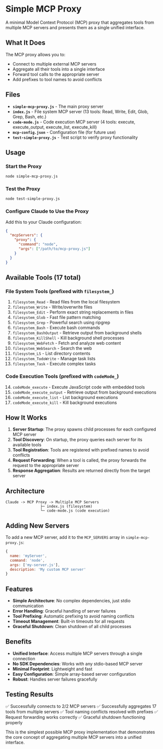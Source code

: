 # Simple MCP Proxy

A minimal Model Context Protocol (MCP) proxy that aggregates tools from multiple MCP servers and presents them as a single unified interface.

## What It Does

The MCP proxy allows you to:
- Connect to multiple external MCP servers
- Aggregate all their tools into a single interface
- Forward tool calls to the appropriate server
- Add prefixes to tool names to avoid conflicts

## Files

- **`simple-mcp-proxy.js`** - The main proxy server
- **`index.js`** - File system MCP server (13 tools: Read, Write, Edit, Glob, Grep, Bash, etc.)
- **`code-mode.js`** - Code execution MCP server (4 tools: execute, execute_output, execute_list, execute_kill)
- **`mcp-config.json`** - Configuration file (for future use)
- **`test-simple-proxy.js`** - Test script to verify proxy functionality

## Usage

### Start the Proxy
```bash
node simple-mcp-proxy.js
```

### Test the Proxy
```bash
node test-simple-proxy.js
```

### Configure Claude to Use the Proxy
Add this to your Claude configuration:
```json
{
  "mcpServers": {
    "proxy": {
      "command": "node",
      "args": ["/path/to/mcp-proxy.js"]
    }
  }
}
```

## Available Tools (17 total)

### File System Tools (prefixed with `filesystem_`)
1. `filesystem_Read` - Read files from the local filesystem
2. `filesystem_Write` - Write/overwrite files
3. `filesystem_Edit` - Perform exact string replacements in files
4. `filesystem_Glob` - Fast file pattern matching
5. `filesystem_Grep` - Powerful search using ripgrep
6. `filesystem_Bash` - Execute bash commands
7. `filesystem_BashOutput` - Retrieve output from background shells
8. `filesystem_KillShell` - Kill background shell processes
9. `filesystem_WebFetch` - Fetch and analyze web content
10. `filesystem_WebSearch` - Search the web
11. `filesystem_LS` - List directory contents
12. `filesystem_TodoWrite` - Manage task lists
13. `filesystem_Task` - Execute complex tasks

### Code Execution Tools (prefixed with `codeMode_`)
14. `codeMode_execute` - Execute JavaScript code with embedded tools
15. `codeMode_execute_output` - Retrieve output from background executions
16. `codeMode_execute_list` - List background executions
17. `codeMode_execute_kill` - Kill background executions

## How It Works

1. **Server Startup**: The proxy spawns child processes for each configured MCP server
2. **Tool Discovery**: On startup, the proxy queries each server for its available tools
3. **Tool Registration**: Tools are registered with prefixed names to avoid conflicts
4. **Request Forwarding**: When a tool is called, the proxy forwards the request to the appropriate server
5. **Response Aggregation**: Results are returned directly from the target server

## Architecture

```
Claude -> MCP Proxy -> Multiple MCP Servers
                ├─ index.js (filesystem)
                └─ code-mode.js (code execution)
```

## Adding New Servers

To add a new MCP server, add it to the `MCP_SERVERS` array in `simple-mcp-proxy.js`:

```javascript
{
  name: 'myServer',
  command: 'node',
  args: ['my-server.js'],
  description: 'My custom MCP server'
}
```

## Features

- **Simple Architecture**: No complex dependencies, just stdio communication
- **Error Handling**: Graceful handling of server failures
- **Tool Prefixing**: Automatic prefixing to avoid naming conflicts
- **Timeout Management**: Built-in timeouts for all requests
- **Graceful Shutdown**: Clean shutdown of all child processes

## Benefits

- **Unified Interface**: Access multiple MCP servers through a single connection
- **No SDK Dependencies**: Works with any stdio-based MCP server
- **Minimal Footprint**: Lightweight and fast
- **Easy Configuration**: Simple array-based server configuration
- **Robust**: Handles server failures gracefully

## Testing Results

✅ Successfully connects to 2/2 MCP servers
✅ Successfully aggregates 17 tools from multiple servers
✅ Tool naming conflicts resolved with prefixes
✅ Request forwarding works correctly
✅ Graceful shutdown functioning properly

This is the simplest possible MCP proxy implementation that demonstrates the core concept of aggregating multiple MCP servers into a unified interface.